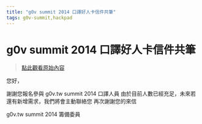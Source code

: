 ```yaml
---
title: "g0v summit 2014 口譯好人卡信件共筆"
tags: g0v-summit,hackpad
---
```


# g0v summit 2014 口譯好人卡信件共筆

> [點此觀看原始內容](https://g0v.hackpad.tw/26iJemsW0p3)


您好，

謝謝您報名參與 g0v.tw summit 2014 口譯人員
由於目前人數已經充足，未來若還有新增需求，我們將會主動聯絡您
再次謝謝您的來信

g0v.tw summit 2014 籌備委員


